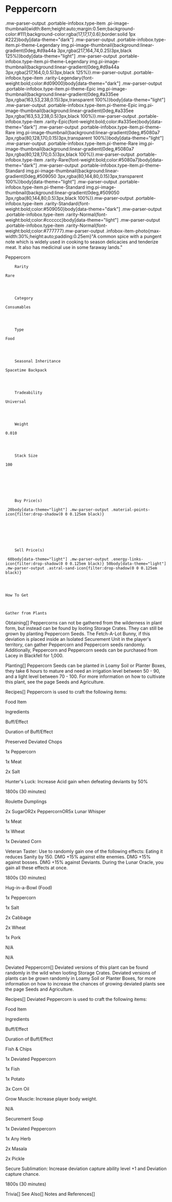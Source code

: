 # Peppercorn

.mw-parser-output .portable-infobox.type-item .pi-image-thumbnail{width:8em;height:auto;margin:0.5em;background-color:#111;background-color:rgba(17,17,17,0.6);border:solid 1px #222}body[data-theme="dark"] .mw-parser-output .portable-infobox.type-item.pi-theme-Legendary img.pi-image-thumbnail{background:linear-gradient(0deg,#d9a44a 3px,rgba(217,164,74,0.25)3px,black 125%)}body[data-theme="light"] .mw-parser-output .portable-infobox.type-item.pi-theme-Legendary img.pi-image-thumbnail{background:linear-gradient(0deg,#d9a44a 3px,rgba(217,164,0,0.5)3px,black 125%)}.mw-parser-output .portable-infobox.type-item .rarity-Legendary{font-weight:bold;color:#d09000}body[data-theme="dark"] .mw-parser-output .portable-infobox.type-item.pi-theme-Epic img.pi-image-thumbnail{background:linear-gradient(0deg,#a335ee 3px,rgba(163,53,238,0.15)3px,transparent 100%)}body[data-theme="light"] .mw-parser-output .portable-infobox.type-item.pi-theme-Epic img.pi-image-thumbnail{background:linear-gradient(0deg,#a335ee 3px,rgba(163,53,238,0.5)3px,black 100%)}.mw-parser-output .portable-infobox.type-item .rarity-Epic{font-weight:bold;color:#a335ee}body[data-theme="dark"] .mw-parser-output .portable-infobox.type-item.pi-theme-Rare img.pi-image-thumbnail{background:linear-gradient(0deg,#5080a7 3px,rgba(80,128,170,0.15)3px,transparent 100%)}body[data-theme="light"] .mw-parser-output .portable-infobox.type-item.pi-theme-Rare img.pi-image-thumbnail{background:linear-gradient(0deg,#5080a7 3px,rgba(80,128,170,0.5)3px,black 100%)}.mw-parser-output .portable-infobox.type-item .rarity-Rare{font-weight:bold;color:#5080a7}body[data-theme="dark"] .mw-parser-output .portable-infobox.type-item.pi-theme-Standard img.pi-image-thumbnail{background:linear-gradient(0deg,#509050 3px,rgba(80,144,80,0.15)3px,transparent 100%)}body[data-theme="light"] .mw-parser-output .portable-infobox.type-item.pi-theme-Standard img.pi-image-thumbnail{background:linear-gradient(0deg,#509050 3px,rgba(80,144,80,0.5)3px,black 100%)}.mw-parser-output .portable-infobox.type-item .rarity-Standard{font-weight:bold;color:#509050}body[data-theme="dark"] .mw-parser-output .portable-infobox.type-item .rarity-Normal{font-weight:bold;color:#cccccc}body[data-theme="light"] .mw-parser-output .portable-infobox.type-item .rarity-Normal{font-weight:bold;color:#777777}.mw-parser-output .infobox-item-photo{max-width:30%;height:auto;padding:0.25em}"A common spice with a pungent note which is widely used in cooking to season delicacies and tenderize meat. It also has medicinal use in some faraway lands."

Peppercorn


	
		
		
	
	


	

	
		Rarity
	
	Rare



	
		Category
	
	Consumables



	
		Type
	
	Food



	
		Seasonal Inheritance
	
	Spacetime Backpack



	
		Tradeability
	
	Universal



	
		Weight
	
	0.010



	
		Stack Size
	
	100




	

	
		Buy Price(s)
	
	 20body[data-theme="light"] .mw-parser-output .material-points-icon{filter:drop-shadow(0 0 0.125em black)}




	

	
		Sell Price(s)
	
	 60body[data-theme="light"] .mw-parser-output .energy-links-icon{filter:drop-shadow(0 0 0.125em black)} 50body[data-theme="light"] .mw-parser-output .astral-sand-icon{filter:drop-shadow(0 0 0.125em black)}




	How To Get


	
	Gather from Plants





Obtaining[]
Peppercorns can not be gathered from the wilderness in plant form, but instead can be found by looting Storage Crates. They can still be grown by planting Peppercorn Seeds. The Fetch-A-Lot Bunny, if this deviation is placed inside an Isolated Securement Unit in the player's territory, can gather Peppercorn and Peppercorn seeds randomly. Additionally, Peppercorn and Peppercorn seeds can be purchased from Lacey in Blackfell for  1,000.

Planting[]
Peppercorn Seeds can be planted in Loamy Soil or Planter Boxes, they take 6 hours to mature and need an irrigation level between 50 - 90, and a light level between 70 - 100. For more information on how to cultivate this plant, see the page Seeds and Agriculture.

Recipes[]
Peppercorn is used to craft the following items:



Food Item

Ingredients

Buff/Effect

Duration of Buff/Effect


Preserved Deviated Chops

1x Peppercorn

1x Meat

2x Salt

Hunter's Luck: Increase Acid gain when defeating deviants by 50%

1800s (30 minutes)


Roulette Dumplings

2x SugarOR2x PeppercornOR5x Lunar Whisper

1x Meat

1x Wheat

1x Deviated Corn

Veteran Taster: Use to randomly  gain one of the following effects:
Eating it reduces Sanity by 150. DMG +15% against elite enemies. DMG +15% against bosses. DMG +15% against Deviants. During the Lunar Oracle, you gain all these effects at once.


1800s (30 minutes)


Hug-in-a-Bowl (Food)

1x Peppercorn

1x Salt

2x Cabbage

2x Wheat

1x Pork

N/A

N/A


Deviated Peppercorn[]
Deviated versions of this plant can be found randomly in the wild when looting Storage Crates. Deviated versions of plants can be grown randomly in Loamy Soil or Planter Boxes, for more information on how to increase the chances of growing deviated plants see the page Seeds and Agriculture.

Recipes[]
Deviated Peppercorn is used to craft the following items:



Food Item

Ingredients

Buff/Effect

Duration of Buff/Effect


Fish &amp; Chips

1x Deviated Peppercorn

1x Fish

1x Potato

3x Corn Oil

Grow Muscle: Increase player body weight.

N/A


Securement Soup

1x Deviated Peppercorn

1x Any Herb

2x Masala

2x Pickle

Secure Sublimation: Increase deviation capture ability level +1 and Deviation capture chance.

1800s (30 minutes)


Trivia[]
See Also[]
Notes and References[]
